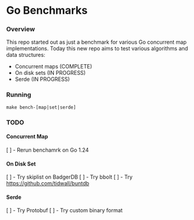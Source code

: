  # Go Benchmarks

### Overview
This repo started out as just a benchmark for various Go concurrent map implementations. Today this new repo aims to test various algorithms and data structures:
* Concurrent maps (COMPLETE)
* On disk sets (IN PROGRESS)
* Serde (IN PROGRESS)

### Running
`make bench-[map|set|serde]`

### TODO

#### Concurrent Map
[ ] - Rerun benchamrk on Go 1.24

#### On Disk Set
[ ] - Try skiplist on BadgerDB
[ ] - Try bbolt
[ ] - Try https://github.com/tidwall/buntdb

#### Serde
[ ] - Try Protobuf
[ ] - Try custom binary format
